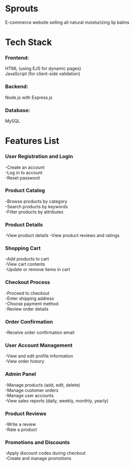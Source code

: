 # Sprouts
E-commerce website selling all natural moisturizing lip balms

# Tech Stack

### Frontend:  

HTML (using EJS for dynamic pages)  
JavaScript (for client-side validation)  

### Backend:  

Node.js with Express.js  

### Database:   

MySQL   

# Features List

### User Registration and Login

-Create an account  
-Log in to account  
-Reset password  

### Product Catalog

-Browse products by category  
-Search products by keywords  
-Filter products by attributes  

### Product Details

-View product details
-View product reviews and ratings

### Shopping Cart

-Add products to cart  
-View cart contents  
-Update or remove items in cart  

### Checkout Process

-Proceed to checkout  
-Enter shipping address  
-Choose payment method  
-Review order details  

### Order Confirmation

-Receive order confirmation email  

### User Account Management

-View and edit profile information  
-View order history   

### Admin Panel

-Manage products (add, edit, delete)  
-Manage customer orders   
-Manage user accounts   
-View sales reports (daily, weekly, monthly, yearly)  

### Product Reviews

-Write a review  
-Rate a product  

### Promotions and Discounts

-Apply discount codes during checkout  
-Create and manage promotions  

